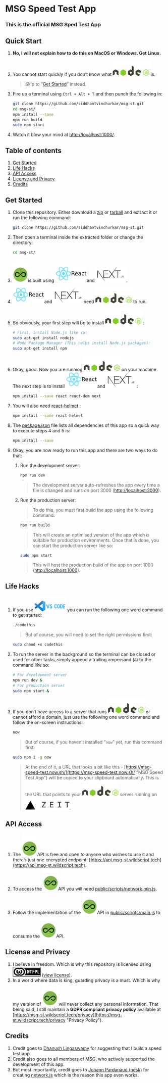 # MSG Speed Test App
### This is the official MSG Sped Test App



## Quick Start

1. __No, I will not explain how to do this on MacOS or Windows. Get Linux.__

2. You cannot start quickly if you don’t know what [![Some things in life are worth waiting for…](docs/node_js_logo.png "Node.js")](https://nodejs.org/en/ "Node.js")is.

   > Skip to “[Get Started](#get-started "Get Started")“ instead.

3. Fire up a terminal using ```Ctrl + Alt + T``` and then punch the following in:

   ```bash
   git clone https://github.com/siddhantvinchurkar/msg-st.git
   cd msg-st/
   npm install --save
   npm run build
   sudo npm start
   ```

4. Watch it blow your mind at [http://localhost:1000/](http://localhost:1000/ "localhost on port 1000").

   

## Table of contents

1. [Get Started](#get-started "Get Started")
2. [Life Hacks](#life-hacks "Life Hacks")
3. [API Access](#api-access "API Access")
4. [License and Privacy](#license-and-privacy "License and Privacy")
5. [Credits](#credits "Credits")



## Get Started

1. Clone this repository. Either download a [zip](https://github.com/siddhantvinchurkar/msg-st/zipball/master "Download .zip") or [tarball](https://github.com/siddhantvinchurkar/msg-st/tarball/master "Download .tar.gz") and extract it or run the following command:

   ```bash
   git clone https://github.com/siddhantvinchurkar/msg-st.git
   ```

2. Then open a terminal inside the extracted folder or change the directory:

   ```bash
   cd msg-st/
   ```

   

3. [![Some things in life are worth waiting for…](docs/favicon_md.png "MSG Speed Test App")](https://msg-st.wildscript.tech/ "MSG Speed Test App")is built using [![Some things in life are worth waiting for…](docs/react_js_logo.png "React.js")](https://reactjs.org/ "React.js")and[![Some things in life are worth waiting for…](docs/next_js_logo.png "Next.js")](https://nextjs.org/ "Next.js").

4. [![Some things in life are worth waiting for…](docs/react_js_logo.png "React.js")](https://reactjs.org/ "React.js")and[![Some things in life are worth waiting for…](docs/next_js_logo.png "Next.js")](https://nextjs.org/ "Next.js")need [![Some things in life are worth waiting for…](docs/node_js_logo.png "Node.js")](https://nodejs.org/en/ "Node.js")to run.

5. So obviously, your first step will be to install [![Some things in life are worth waiting for…](docs/node_js_logo.png "Node.js")](https://nodejs.org/en/ "Node.js"):

   ```bash
   # First, install Node.js like so:
   sudo apt-get install nodejs
   # Node Package Manager (This helps install Node.js packages):
   sudo apt-get install npm
   ```

6. Okay, good. Now you are running [![Some things in life are worth waiting for…](docs/node_js_logo.png "Node.js")](https://nodejs.org/en/ "Node.js")on your machine. The next step is to install [![Some things in life are worth waiting for…](docs/react_js_logo.png "React.js")](https://reactjs.org/ "React.js")and[![Some things in life are worth waiting for…](docs/next_js_logo.png "Next.js")](https://nextjs.org/ "Next.js"):

   ```bash
   npm install --save react react-dom next
   ```

7. You will also need [react-helmet](https://www.npmjs.com/package/react-helmet "React Helmet") :

   ```bash
   npm install --save react-helmet
   ```

8. The [package.json](package.json "package.json") file lists all dependencies of this app so a quick way to execute steps 4 and 5 is:

   ```bash
   npm install --save
   ```

9. Okay, you are now ready to run this app and there are two ways to do that:

   1. Run the development server:

      ```bash
      npm run dev
      ```

      > The development server auto-refreshes the app every time a file is changed and runs on port 3000 ([http://localhost:3000](http://localhost:3000 "localhost on port 3000")).

   2. Run the production server:

      > To do this, you must first build the app using the following command:

      ```bash
      npm run build
      ```

      > This will create an optimised version of the app which is suitable for production environments. Once that is done, you can start the production server like so:

      ```bash
      sudo npm start
      ```

      > This will host the production build of the app on port 1000 ([http://localhost:1000](http://localhost:1000 "localhost on port 1000")).



## Life Hacks

1. If you use [![Some things in life are worth waiting for…](docs/vs_code_logo.png "Visual Studio Code")](https://code.visualstudio.com/ "Visual Studio Code") you can run the following one word command to get started:

   ```bash
   ./codethis
   ```

   > But of course, you will need to set the right permissions first:

   ```bash
   sudo chmod +x codethis
   ```

2. To run the server in the background so the terminal can be closed or used for other tasks, simply append a trailing ampersand (```&```) to the command like so:

   ```bash
   # For development server
   npm run dev &
   # For production server
   sudo npm start &
   ```

3. If you don’t have access to a server that runs [![Some things in life are worth waiting for…](docs/node_js_logo.png "Node.js")](https://nodejs.org/en/ "Node.js")or cannot afford a domain, just use the following one word command and follow the on-screen instructions:

   ```bash
   now
   ```

   > But of course, if you haven’t installed “```now```” yet, run this command first:

   ```bash
   sudo npm i -g now
   ```

   > At the end of it, a URL that looks a bit like this - [https://msg-speed-test.now.sh/](https://msg-speed-test.now.sh/ "MSG Speed Test App") will be copied to your clipboard automatically. This is the URL that points to your [![Some things in life are worth waiting for…](docs/node_js_logo.png "Node.js")](https://nodejs.org/en/ "Node.js")server running on [![Some things in life are worth waiting for…](docs/zeit_logo.png "Zeit")](https://zeit.co/ "Zeit").



## API Access

1. The [![Some things in life are worth waiting for…](docs/favicon_md.png "MSG Speed Test App")](https://msg-st.wildscript.tech/ "MSG Speed Test App")API is free and open to anyone who wishes to use it and there’s just one encrypted endpoint: [https://api.msg-st.wildscript.tech](https://api.msg-st.wildscript.tech).
2. To access the [![Some things in life are worth waiting for…](docs/favicon_md.png "MSG Speed Test App")](https://msg-st.wildscript.tech/ "MSG Speed Test App")API you will need [public/scripts/network.min.js](public/scripts/network.min.js "network.min.js").
3. Follow the implementation of the [![Some things in life are worth waiting for…](docs/favicon_md.png "MSG Speed Test App")](https://msg-st.wildscript.tech/ "MSG Speed Test App")API in [public/scripts/main.js](public/scripts/main.js "main.js") to consume the [![Some things in life are worth waiting for…](docs/favicon_md.png "MSG Speed Test App")](https://msg-st.wildscript.tech/ "MSG Speed Test App")API.



## License and Privacy

1. I believe in freedom. Which is why this repository is licensed using [![Some things in life are worth waiting for…](docs/wtfpl-badge.png "WTFPL")](http://www.wtfpl.net/ "WTFPL") ([view license](LICENSE.md "License - WTFPL")).
2. In a world where data is king, guarding privacy is a must. Which is why my version of [![Some things in life are worth waiting for…](docs/favicon_md.png "MSG Speed Test App")](https://msg-st.wildscript.tech/ "MSG Speed Test App") will never collect any personal information. That being said, I still maintain a __GDPR compliant privacy policy__ available at [https://msg-st.wildscript.tech/privacy](https://msg-st.wildscript.tech/privacy "Privacy Policy").



## Credits

1. Credit goes to [Dhanush Lingaswamy](https://github.com/dhanushkuchki "Dhanush Lingaswamy") for suggesting that I build a speed test app.
2. Credit also goes to all members of MSG, who actively supported the development of this app.
3. But most importantly, credit goes to [Johann Pardanaud (nesk)](https://github.com/nesk "Johann Pardanaud (nesk)") for creating [network.js](https://github.com/nesk/network.js "network.js") which is the reason this app even works.
